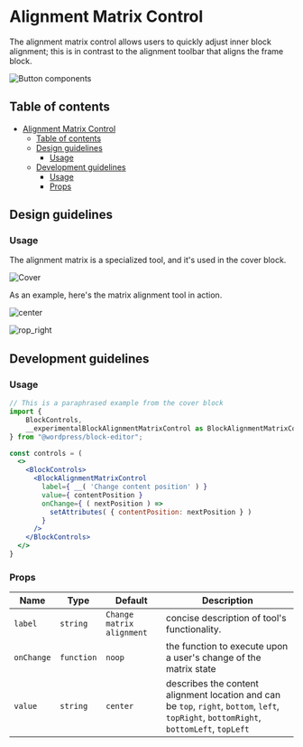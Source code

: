 # Alignment Matrix Control

The alignment matrix control allows users to quickly adjust inner block alignment; this is in contrast to the alignment toolbar that aligns the frame block.

![Button components](https://i.imgur.com/PxYkgL5.png)

## Table of contents

-   [Alignment Matrix Control](#alignment-matrix-control)
    -   [Table of contents](#table-of-contents)
    -   [Design guidelines](#design-guidelines)
        -   [Usage](#usage)
    -   [Development guidelines](#development-guidelines)
        -   [Usage](#usage-1)
        -   [Props](#props)

## Design guidelines

### Usage

The alignment matrix is a specialized tool, and it's used in the cover block.

![Cover](https://i.imgur.com/nJjqen8.png)

As an example, here's the matrix alignment tool in action.

![center](https://i.imgur.com/0Ce1fZm.png)

![rop_right](https://i.imgur.com/yGGf6IP.png)

## Development guidelines

### Usage

```jsx
// This is a paraphrased example from the cover block
import {
    BlockControls,
    __experimentalBlockAlignmentMatrixControl as BlockAlignmentMatrixControl
} from "@wordpress/block-editor";

const controls = (
  <>
    <BlockControls>
      <BlockAlignmentMatrixControl
        label={ __( 'Change content position' ) }
        value={ contentPosition }
        onChange={ ( nextPosition ) =>
          setAttributes( { contentPosition: nextPosition } )
        }
      />
    </BlockControls>
  </>
}
```

### Props

| Name       | Type       | Default                   | Description                                                                                                                              |
| ---------- | ---------- | ------------------------- | ---------------------------------------------------------------------------------------------------------------------------------------- |
| `label`    | `string`   | `Change matrix alignment` | concise description of tool's functionality.                                                                                             |
| `onChange` | `function` | `noop`                    | the function to execute upon a user's change of the matrix state                                                                         |
| `value`    | `string`   | `center`                  | describes the content alignment location and can be `top`, `right`, `bottom`, `left`, `topRight`, `bottomRight`, `bottomLeft`, `topLeft` |
